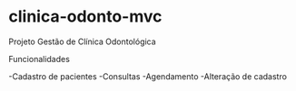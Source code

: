 # clinica-odonto-mvc

Projeto Gestão de Clínica Odontológica

Funcionalidades

-Cadastro de pacientes
-Consultas
-Agendamento 
-Alteração de cadastro
